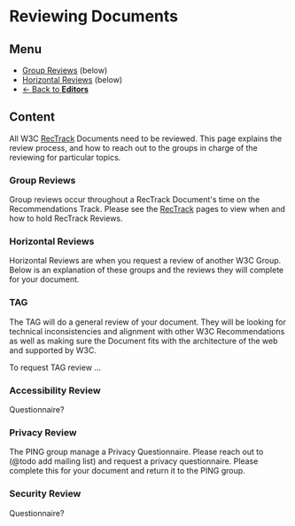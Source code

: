 # Reviewing Documents
## Menu
* [Group Reviews](#) (below)
* [Horizontal Reviews](#) (below)
* [<- Back to **Editors**](index.md#)

## Content
All W3C [RecTrack](https://github.com/nrooney/Guide/blob/master/mock/rectrack/index.md) Documents need to be reviewed. This page explains the review process, and how to reach out to the groups in charge of the reviewing for particular topics.

### Group Reviews
Group reviews occur throughout a RecTrack Document's time on the Recommendations Track. Please see the [RecTrack](https://github.com/nrooney/Guide/blob/master/mock/rectrack/index.md) pages to view when and how to hold RecTrack Reviews.

### Horizontal Reviews
Horizontal Reviews are when you request a review of another W3C Group. Below is an explanation of these groups and the reviews they will complete for your document.

### TAG
The TAG will do a general review of your document. They will be looking for technical inconsistencies and alignment with other W3C Recommendations as well as making sure the Document fits with the architecture of the web and supported by W3C.

To request TAG review ...

### Accessibility Review
Questionnaire?

### Privacy Review
The PING group manage a Privacy Questionnaire. Please reach out to (@todo add mailing list) and request a privacy questionnaire. Please complete this for your document and return it to the PING group.

### Security Review
Questionnaire?
